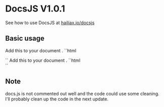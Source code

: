 # DocsJS V1.0.1
See how to use DocsJS at [hailiax.io/docsjs](https://hailiax.io/docsjs)

## Basic usage
Add this to your document <head>.
``html
<script type="text/javascript" src="https://cdn.jsdelivr.net/gh/Hailiax/DocsJS@1/src/docs.min.js"></script>
<link href="https://cdn.jsdelivr.net/gh/Hailiax/DocsJS@1/src/themes/Hailaxian.min.css" rel="stylesheet" id="DocsJS-theme">
``
Add this to your document <body>.
``html
<div docsjs-tag="DocsJS-This-Baby">
<!-- This is where you write your doc -->
</div>
<script type="text/javascript" src="https://cdn.jsdelivr.net/gh/Hailiax/DocsJS@1/src/ace/ace.js"></script>
<script>DocsJS.init();</script>
``


## Note
docs.js is not commented out well and the code could use some cleaning. I'll probably clean up the code in the next update.
